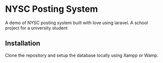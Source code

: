 # NYSC Posting System
A demo of NYSC posting system built with love using laravel. A school project for a university student

## Installation
Clone the repository and setup the database locally using Xampp or Wamp.

